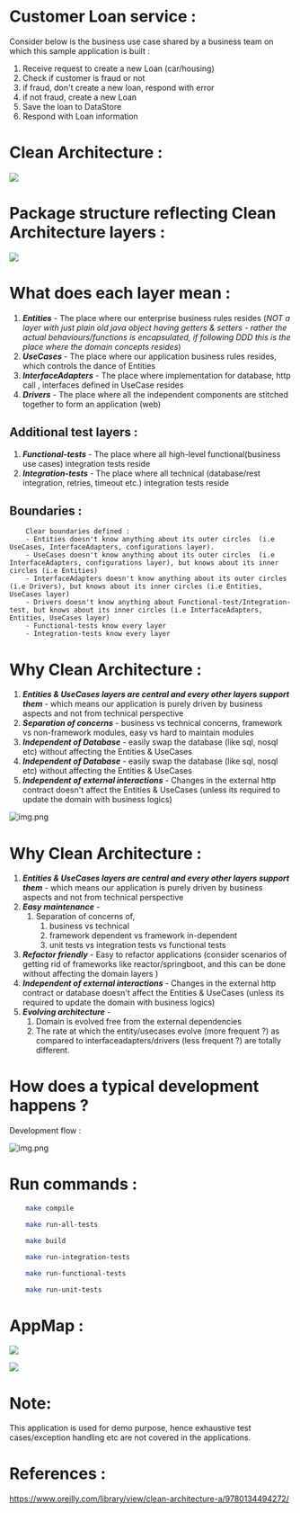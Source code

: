 
# Customer Loan service :
Consider below is the business use case shared by a business team on which this sample application is built :
1. Receive request to create a new Loan (car/housing)
2. Check if customer is fraud or not
3. if fraud, don't create a new loan, respond with error
4. if not fraud, create a new Loan
5. Save the loan to DataStore
6. Respond with Loan information

# Clean Architecture :

![](a_docs/images/Clean_Architecture.png)

# Package structure reflecting Clean Architecture layers :

![](a_docs/images/Package_Structure.png)

# What does each layer mean :

1. **_Entities_** - The place where our enterprise business rules resides (_NOT a layer with just plain old java object having getters & setters - rather the actual behaviours/functions is encapsulated, if following DDD this is the place where the domain concepts resides_)
2. **_UseCases_** - The place where our application business rules resides, which controls the dance of Entities
3. **_InterfaceAdapters_** - The place where implementation for database, http call , interfaces defined in UseCase resides
4. **_Drivers_** - The place where all the independent components are stitched together to form an application (web)

## Additional test layers :
1. **_Functional-tests_** - The place where all high-level functional(business use cases) integration tests reside
2. **_Integration-tests_** - The place where all technical (database/rest integration, retries, timeout etc.) integration tests reside

## Boundaries :

```text
    Clear boundaries defined :
    - Entities doesn't know anything about its outer circles  (i.e UseCases, InterfaceAdapters, configurations layer).
    - UseCases doesn't know anything about its outer circles  (i.e InterfaceAdapters, configurations layer), but knows about its inner circles (i.e Entities)
    - InterfaceAdapters doesn't know anything about its outer circles (i.e Drivers), but knows about its inner circles (i.e Entities, UseCases layer)
    - Drivers doesn't know anything about Functional-test/Integration-test, but knows about its inner circles (i.e InterfaceAdapters, Entities, UseCases layer)
    - Functional-tests know every layer
    - Integration-tests know every layer
```

# Why Clean Architecture :

1. _**Entities & UseCases layers are central and every other layers support  them**_ - which means our application is purely driven by business aspects and not from technical perspective
2. **_Separation of concerns_**  - business vs technical concerns, framework vs non-framework modules, easy vs hard to maintain modules
3. **_Independent of Database_** - easily swap the database (like sql, nosql etc) without affecting the Entities & UseCases
3. **_Independent of Database_** - easily swap the database (like sql, nosql etc) without affecting the Entities & UseCases
4. **_Independent of external interactions_** - Changes in the external http contract doesn't affect the Entities & UseCases (unless its required to update the domain with business logics) 


![img.png](a_docs/images/Boundaries.png)

# Why Clean Architecture :

1. _**Entities & UseCases layers are central and every other layers support  them**_ - which means our application is purely driven by business aspects and not from technical perspective
2. **_Easy maintenance_**  -
    1. Separation of concerns of,
        1. business vs technical
        2. framework dependent vs framework in-dependent
        3. unit tests vs integration tests vs functional tests
3. **_Refactor friendly_** - Easy to refactor applications (consider scenarios of getting rid of frameworks like reactor/springboot, and this can be done without affecting the domain layers )
4. **_Independent of external interactions_** - Changes in the external http contract or database doesn't affect the Entities & UseCases (unless its required to update the domain with business logics)
5. **_Evolving architecture_** -
    1. Domain is evolved free from the external dependencies
    2. The rate at which the entity/usecases evolve (more frequent ?) as compared to interfaceadapters/drivers (less frequent ?) are totally different.

# How does a typical development happens ?

Development flow :

![img.png](a_docs/images/development_order.png)

# Run commands :

```bash
    make compile
```
```bash
    make run-all-tests
```
```bash
    make build
```
```bash
    make run-integration-tests
```
```bash
    make run-functional-tests
```
```bash
    make run-unit-tests
```

# AppMap :

![](a_docs/images/Dependency_Map.png)

![](a_docs/images/appMap.svg)
# Note:
This application is used for demo purpose, hence exhaustive test cases/exception handling etc are not covered in the applications.

# References :
https://www.oreilly.com/library/view/clean-architecture-a/9780134494272/